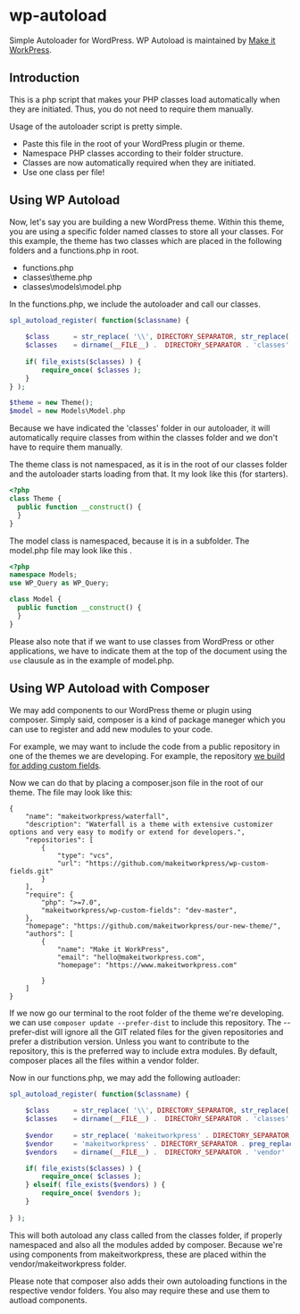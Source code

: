 # wp-autoload
Simple Autoloader for WordPress. WP Autoload is maintained by [Make it WorkPress](https://www.makeitworkpress.com/wordpress-solutions/scripts/wp-autoload/).

## Introduction
This is a php script that makes your PHP classes load automatically when they are initiated. 
Thus, you do not need to require them manually.

Usage of the autoloader script is pretty simple.
* Paste this file in the root of your WordPress plugin or theme. 
* Namespace PHP classes according to their folder structure. 
* Classes are now automatically required when they are initiated.
* Use one class per file!

## Using WP Autoload
Now, let's say you are building a new WordPress theme. Within this theme, you are using a specific folder named classes to store all your classes. For this example, the theme has two classes which are placed in the following folders and a functions.php in root.
- functions.php
- classes\theme.php
- classes\models\model.php

In the functions.php, we include the autoloader and call our classes. 
```php
spl_autoload_register( function($classname) {
    
    $class      = str_replace( '\\', DIRECTORY_SEPARATOR, str_replace( '_', '-', strtolower($classname) ) );
    $classes    = dirname(__FILE__) .  DIRECTORY_SEPARATOR . 'classes' . DIRECTORY_SEPARATOR . $class . '.php'; 
    
    if( file_exists($classes) ) {
        require_once( $classes );
    }    
} );

$theme = new Theme();
$model = new Models\Model.php

```
Because we have indicated the 'classes' folder in our autoloader, it will automatically require classes from within the classes folder and we don't have to require them manually.

The theme class is not namespaced, as it is in the root of our classes folder and the autoloader starts loading from that. It my look like this (for starters).
```php
<?php
class Theme {
  public function __construct() {
  }
}
```

The model class is namespaced, because it is in a subfolder. The model.php file may look like this . 
```php
<?php
namespace Models;
use WP_Query as WP_Query;

class Model {
  public function __construct() {
  }
}
```
Please also note that if we want to use classes from WordPress or other applications, we have to indicate them at the top of the document using the ``use`` clausule as in the example of model.php.

## Using WP Autoload with Composer
We may add components to our WordPress theme or plugin using composer. Simply said, composer is a kind of package maneger which you can use to register and add new modules to your code.

For example, we may want to include the code from a public repository in one of the themes we are developing. For example, the repository [we build for adding custom fields](https://github.com/makeitworkpress/wp-custom-fields). 

Now we can do that by placing a composer.json file in the root of our theme. The file may look like this:
```
{
    "name": "makeitworkpress/waterfall",
    "description": "Waterfall is a theme with extensive customizer options and very easy to modify or extend for developers.",
    "repositories": [              
        {
            "type": "vcs",
            "url": "https://github.com/makeitworkpress/wp-custom-fields.git"
        }       
    ],
    "require": {
        "php": ">=7.0",
        "makeitworkpress/wp-custom-fields": "dev-master",
    },
    "homepage": "https://github.com/makeitworkpress/our-new-theme/",
    "authors": [ 
        {
            "name": "Make it WorkPress",
            "email": "hello@makeitworkpress.com",
            "homepage": "https://www.makeitworkpress.com"

        } 
    ]          
}
```

If we now go our terminal to the root folder of the theme we're developing. we can use ``composer update --prefer-dist`` to include this repository. The --prefer-dist will ignore all the GIT related files for the given repositories and prefer a distribution version. Unless you want to contribute to the repository, this is the preferred way to include extra modules. By default, composer places all the files within a vendor folder.

Now in our functions.php, we may add the following autloader:

```php
spl_autoload_register( function($classname) {
    
    $class      = str_replace( '\\', DIRECTORY_SEPARATOR, str_replace( '_', '-', strtolower($classname) ) );
    $classes    = dirname(__FILE__) .  DIRECTORY_SEPARATOR . 'classes' . DIRECTORY_SEPARATOR . $class . '.php';
    
    $vendor     = str_replace( 'makeitworkpress' . DIRECTORY_SEPARATOR, '', $class );
    $vendor     = 'makeitworkpress' . DIRECTORY_SEPARATOR . preg_replace( '/\//', '/src/', $vendor, 1 ); // Replace the first slash for the src folder
    $vendors    = dirname(__FILE__) .  DIRECTORY_SEPARATOR . 'vendor' . DIRECTORY_SEPARATOR . $vendor . '.php';

    if( file_exists($classes) ) {
        require_once( $classes );
    } elseif( file_exists($vendors) ) {
        require_once( $vendors );    
    }
   
} );
```

This will both autoload any class called from the classes folder, if properly namespaced and also all the modules added by composer. Because we're using components from makeitworkpress, these are placed within the vendor/makeitworkpress folder.

Please note that composer also adds their own autoloading functions in the respective vendor folders. You also may require these and use them to autload components.
